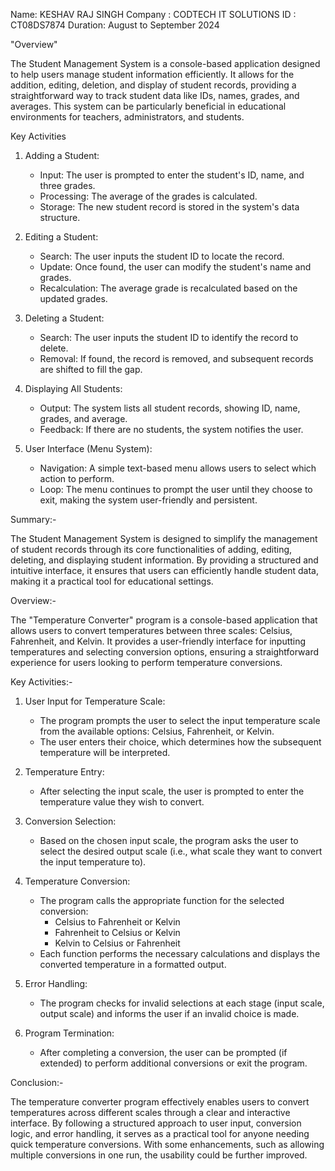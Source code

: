 Name: KESHAV RAJ SINGH
Company : CODTECH IT SOLUTIONS
ID : CT08DS7874
Duration: August to September 2024

"Overview"

The Student Management System is a console-based application designed to help users manage student information efficiently. It allows for the addition, editing, deletion, and display of student records, providing a straightforward way to track student data like IDs, names, grades, and averages. This system can be particularly beneficial in educational environments for teachers, administrators, and students.

Key Activities

1. Adding a Student:
   - Input: The user is prompted to enter the student's ID, name, and three grades.
   - Processing: The average of the grades is calculated.
   - Storage: The new student record is stored in the system's data structure.

2. Editing a Student:
   - Search: The user inputs the student ID to locate the record.
   - Update: Once found, the user can modify the student's name and grades.
   - Recalculation: The average grade is recalculated based on the updated grades.

3. Deleting a Student:
   - Search: The user inputs the student ID to identify the record to delete.
   - Removal: If found, the record is removed, and subsequent records are shifted to fill the gap.

4. Displaying All Students:
   - Output: The system lists all student records, showing ID, name, grades, and average.
   - Feedback: If there are no students, the system notifies the user.

5. User Interface (Menu System):
   - Navigation: A simple text-based menu allows users to select which action to perform.
   - Loop: The menu continues to prompt the user until they choose to exit, making the system user-friendly and persistent.

Summary:-

The Student Management System is designed to simplify the management of student records through its core functionalities of adding, editing, deleting, and displaying student information. By providing a structured and intuitive interface, it ensures that users can efficiently handle student data, making it a practical tool for educational settings.



Overview:-

The "Temperature Converter" program is a console-based application that allows users to convert temperatures between three scales: Celsius, Fahrenheit, and Kelvin. It provides a user-friendly interface for inputting temperatures and selecting conversion options, ensuring a straightforward experience for users looking to perform temperature conversions.

Key Activities:-

1. User Input for Temperature Scale:
   - The program prompts the user to select the input temperature scale from the available options: Celsius, Fahrenheit, or Kelvin.
   - The user enters their choice, which determines how the subsequent temperature will be interpreted.

2. Temperature Entry:
   - After selecting the input scale, the user is prompted to enter the temperature value they wish to convert.

3. Conversion Selection:
   - Based on the chosen input scale, the program asks the user to select the desired output scale (i.e., what scale they want to convert the input temperature to).

4. Temperature Conversion:
   - The program calls the appropriate function for the selected conversion:
     - Celsius to Fahrenheit or Kelvin
     - Fahrenheit to Celsius or Kelvin
     - Kelvin to Celsius or Fahrenheit
   - Each function performs the necessary calculations and displays the converted temperature in a formatted output.

5. Error Handling:
   - The program checks for invalid selections at each stage (input scale, output scale) and informs the user if an invalid choice is made.

6. Program Termination:
   - After completing a conversion, the user can be prompted (if extended) to perform additional conversions or exit the program.

Conclusion:-

The temperature converter program effectively enables users to convert temperatures across different scales through a clear and interactive interface. By following a structured approach to user input, conversion logic, and error handling, it serves as a practical tool for anyone needing quick temperature conversions. With some enhancements, such as allowing multiple conversions in one run, the usability could be further improved.
